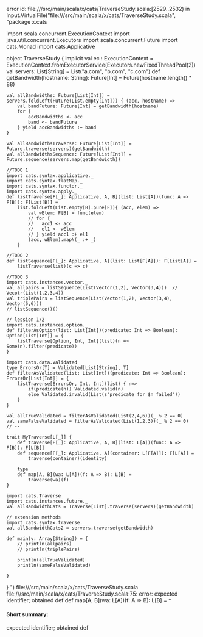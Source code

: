 error id: file://<WORKSPACE>/src/main/scala/x/cats/TraverseStudy.scala:[2529..2532) in Input.VirtualFile("file://<WORKSPACE>/src/main/scala/x/cats/TraverseStudy.scala", "package x.cats

import scala.concurrent.ExecutionContext
import java.util.concurrent.Executors
import scala.concurrent.Future
import cats.Monad
import cats.Applicative

object TraverseStudy {
	implicit val ec : ExecutionContext = ExecutionContext.fromExecutorService(Executors.newFixedThreadPool(2))
	val servers: List[String] = List("a.com", "b.com", "c.com")
	def getBandwidth(hostname: String): Future[Int] = Future(hostname.length() * 88)

	val allBandwidths: Future[List[Int]] = servers.foldLeft(Future(List.empty[Int])) { (acc, hostname) =>
		val bandFuture: Future[Int] = getBandwidth(hostname)
		for {
			accBandwidths <- acc
			band <- bandFuture
		} yield accBandwidths :+ band
	} 

	val allBandwidthsTraverse: Future[List[Int]] = Future.traverse(servers)(getBandwidth)
	val allBandwidthsSequence: Future[List[Int]] = Future.sequence(servers.map(getBandwidth))

	//TODO 1
	import cats.syntax.applicative._
	import cats.syntax.flatMap._
	import cats.syntax.functor._
	import cats.syntax.apply._
	def listTraverse[F[_]: Applicative, A, B](list: List[A])(func: A => F[B]): F[List[B]] = 
		list.foldLeft(List.empty[B].pure[F]){ (acc, elem) =>
			val wElem: F[B] = func(elem)
			// for {
			//   acc1 <- acc
			//   el1 <- wElem
			// } yield acc1 :+ el1
			(acc, wElem).mapN(_ :+ _)
		}

	//TODO 2
	def listSequence[F[_]: Applicative, A](list: List[F[A]]): F[List[A]] = 
		listTraverse(list)(c => c)
	
	//TODO 3
	import cats.instances.vector._
	val allpairs = listSequence(List(Vector(1,2), Vector(3,4)))  // Vecotr(List(1,2,3,4))
	val triplePairs = listSequence(List(Vector(1,2), Vector(3,4), Vector(5,6)))
	// listSequence()()
	
	// lession 1/2
	import cats.instances.option._
	def filterAsOption(list: List[Int])(predicate: Int => Boolean): Option[List[Int]] = {
		listTraverse[Option, Int, Int](list)(n => Some(n).filter(predicate))
	}
	
	import cats.data.Validated
	type ErrorsOr[T] = Validated[List[String], T]
	def filterAsValidated(list: List[Int])(predicate: Int => Boolean): ErrorsOr[List[Int]] = {
		listTraverse[ErrorsOr, Int, Int](list) { n=>
			if(predicate(n)) Validated.valid(n)
			else Validated.invalid(List(s"predicate for $n failed"))
		}
	}

	val allTrueValidated = filterAsValidated(List(2,4,6))(_ % 2 == 0)
	val sameFalseValidated = filterAsValidated(List(1,2,3))(_ % 2 == 0)
	// --

	trait MyTraverse[L[_]] {
		def traverse[F[_]: Applicative, A, B](list: L[A])(func: A => F[B]): F[L[B]]
		def sequence[F[_]: Applicative, A](container: L[F[A]]): F[L[A]] =
			traverse(container)(identity)

		type 
		def map[A, B](wa: L[A])(f: A => B): L[B] = 
			traverse(wa)(f)
	}

	import cats.Traverse
	import cats.instances.future._
	val allBandwidthCats = Traverse[List].traverse(servers)(getBandwidth)

	// extension methods
	import cats.syntax.traverse._
	val allBandwidthCats2 = servers.traverse(getBandwidth)

	def main(v: Array[String]) = {
		// println(allpairs)
		// println(triplePairs)

		println(allTrueValidated)
		println(sameFalseValidated)
		
	}
}
")
file://<WORKSPACE>/src/main/scala/x/cats/TraverseStudy.scala
file://<WORKSPACE>/src/main/scala/x/cats/TraverseStudy.scala:75: error: expected identifier; obtained def
		def map[A, B](wa: L[A])(f: A => B): L[B] = 
  ^
#### Short summary: 

expected identifier; obtained def